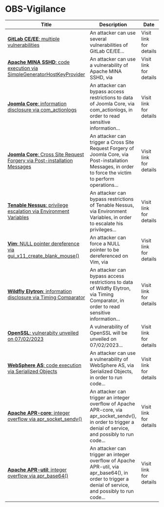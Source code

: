 

# OBS-Vigilance

 |Title|Description|Date|
 |---|---|---|
 |[<a href="https://vigilance.fr/vulnerability/GitLab-CE-EE-multiple-vulnerabilities-40412" class="noirorange"><b>GitLab CE/EE</b>: multiple vulnerabilities</a>](https://vigilance.fr/vulnerability/GitLab-CE-EE-multiple-vulnerabilities-40412)|An attacker can use several vulnerabilities of GitLab CE/EE...|Visit link for details|
 |[<a href="https://vigilance.fr/vulnerability/Apache-MINA-SSHD-code-execution-via-SimpleGeneratorHostKeyProvider-40411" class="noirorange"><b>Apache MINA SSHD</b>: code execution via SimpleGeneratorHostKeyProvider</a>](https://vigilance.fr/vulnerability/Apache-MINA-SSHD-code-execution-via-SimpleGeneratorHostKeyProvider-40411)|An attacker can use a vulnerability of Apache MINA SSHD, via |Visit link for details|
 |[<a href="https://vigilance.fr/vulnerability/Joomla-Core-information-disclosure-via-com-actionlogs-40410" class="noirorange"><b>Joomla Core</b>: information disclosure via com_actionlogs</a>](https://vigilance.fr/vulnerability/Joomla-Core-information-disclosure-via-com-actionlogs-40410)|An attacker can bypass access restrictions to data of Joomla Core, via com_actionlogs, in order to read sensitive information...|Visit link for details|
 |[<a href="https://vigilance.fr/vulnerability/Joomla-Core-Cross-Site-Request-Forgery-via-Post-installation-Messages-40409" class="noirorange"><b>Joomla Core</b>: Cross Site Request Forgery via Post-installation Messages</a>](https://vigilance.fr/vulnerability/Joomla-Core-Cross-Site-Request-Forgery-via-Post-installation-Messages-40409)|An attacker can trigger a Cross Site Request Forgery of Joomla Core, via Post-installation Messages, in order to force the victim to perform operations...|Visit link for details|
 |[<a href="https://vigilance.fr/vulnerability/Tenable-Nessus-privilege-escalation-via-Environment-Variables-40408" class="noirorange"><b>Tenable Nessus</b>: privilege escalation via Environment Variables</a>](https://vigilance.fr/vulnerability/Tenable-Nessus-privilege-escalation-via-Environment-Variables-40408)|An attacker can bypass restrictions of Tenable Nessus, via Environment Variables, in order to escalate his privileges...|Visit link for details|
 |[<a href="https://vigilance.fr/vulnerability/Vim-NULL-pointer-dereference-via-gui-x11-create-blank-mouse-40407" class="noirorange"><b>Vim</b>: NULL pointer dereference via gui_x11_create_blank_mouse()</a>](https://vigilance.fr/vulnerability/Vim-NULL-pointer-dereference-via-gui-x11-create-blank-mouse-40407)|An attacker can force a NULL pointer to be dereferenced on Vim, via |Visit link for details|
 |[<a href="https://vigilance.fr/vulnerability/Wildfly-Elytron-information-disclosure-via-Timing-Comparator-40406" class="noirorange"><b>Wildfly Elytron</b>: information disclosure via Timing Comparator</a>](https://vigilance.fr/vulnerability/Wildfly-Elytron-information-disclosure-via-Timing-Comparator-40406)|An attacker can bypass access restrictions to data of Wildfly Elytron, via Timing Comparator, in order to read sensitive information...|Visit link for details|
 |[<a href="https://vigilance.fr/vulnerability/OpenSSL-vulnerabity-unveiled-on-07-02-2023-40405" class="noirorange"><b>OpenSSL</b>: vulnerabity unveiled on 07/02/2023</a>](https://vigilance.fr/vulnerability/OpenSSL-vulnerabity-unveiled-on-07-02-2023-40405)|A vulnerability of OpenSSL will be unveiled on 07/02/2023...|Visit link for details|
 |[<a href="https://vigilance.fr/vulnerability/WebSphere-AS-code-execution-via-Serialized-Objects-40404" class="noirorange"><b>WebSphere AS</b>: code execution via Serialized Objects</a>](https://vigilance.fr/vulnerability/WebSphere-AS-code-execution-via-Serialized-Objects-40404)|An attacker can use a vulnerability of WebSphere AS, via Serialized Objects, in order to run code...|Visit link for details|
 |[<a href="https://vigilance.fr/vulnerability/Apache-APR-core-integer-overflow-via-apr-socket-sendv-40403" class="noirorange"><b>Apache APR-core</b>: integer overflow via apr_socket_sendv()</a>](https://vigilance.fr/vulnerability/Apache-APR-core-integer-overflow-via-apr-socket-sendv-40403)|An attacker can trigger an integer overflow of Apache APR-core, via apr_socket_sendv(), in order to trigger a denial of service, and possibly to run code...|Visit link for details|
 |[<a href="https://vigilance.fr/vulnerability/Apache-APR-util-integer-overflow-via-apr-base64-40402" class="noirorange"><b>Apache APR-util</b>: integer overflow via apr_base64()</a>](https://vigilance.fr/vulnerability/Apache-APR-util-integer-overflow-via-apr-base64-40402)|An attacker can trigger an integer overflow of Apache APR-util, via apr_base64(), in order to trigger a denial of service, and possibly to run code...|Visit link for details|
 